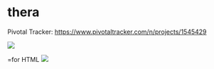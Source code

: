 # thera

Pivotal Tracker: https://www.pivotaltracker.com/n/projects/1545429

<a href="https://codeclimate.com/github/trevoroc/thera"><img src="https://codeclimate.com/github/trevoroc/thera/badges/gpa.svg" /></a>

=for HTML <a href="https://travis-ci.org/trevoroc/thera"><img src="https://travis-ci.org/trevoroc/thera.svg?branch=master"></a>
